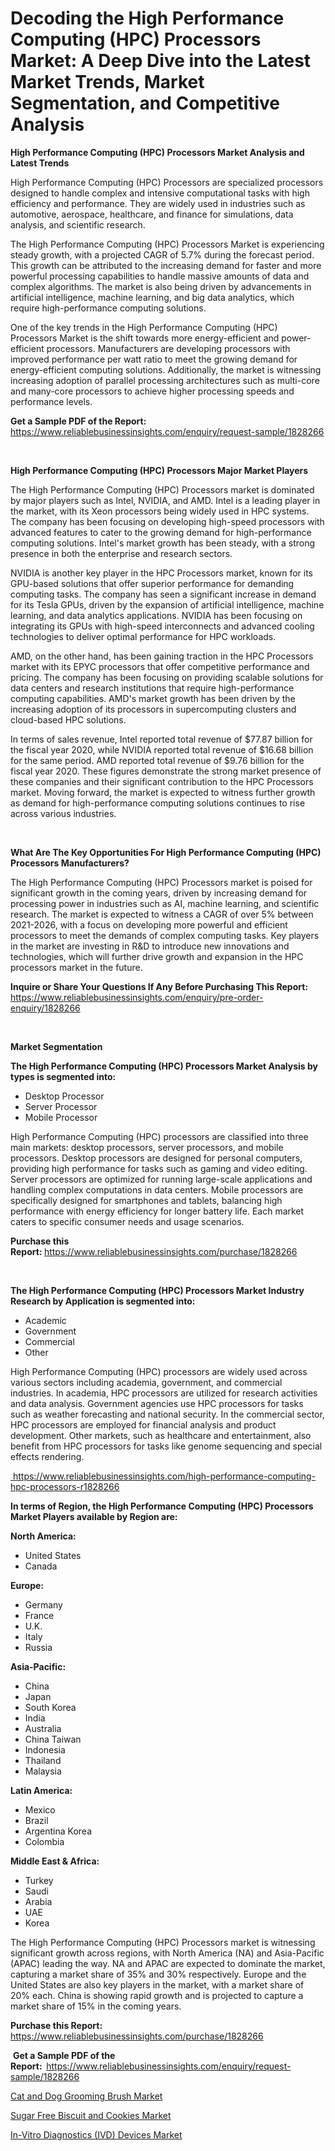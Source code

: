 <p><h1>Decoding the High Performance Computing (HPC) Processors Market: A Deep Dive into the Latest Market Trends, Market Segmentation, and Competitive Analysis</h1></p><p><strong>High Performance Computing (HPC) Processors Market Analysis and Latest Trends</strong></p>
<p><p>High Performance Computing (HPC) Processors are specialized processors designed to handle complex and intensive computational tasks with high efficiency and performance. They are widely used in industries such as automotive, aerospace, healthcare, and finance for simulations, data analysis, and scientific research.</p><p>The High Performance Computing (HPC) Processors Market is experiencing steady growth, with a projected CAGR of 5.7% during the forecast period. This growth can be attributed to the increasing demand for faster and more powerful processing capabilities to handle massive amounts of data and complex algorithms. The market is also being driven by advancements in artificial intelligence, machine learning, and big data analytics, which require high-performance computing solutions.</p><p>One of the key trends in the High Performance Computing (HPC) Processors Market is the shift towards more energy-efficient and power-efficient processors. Manufacturers are developing processors with improved performance per watt ratio to meet the growing demand for energy-efficient computing solutions. Additionally, the market is witnessing increasing adoption of parallel processing architectures such as multi-core and many-core processors to achieve higher processing speeds and performance levels.</p></p>
<p><strong>Get a Sample PDF of the Report:&nbsp;</strong> <a href="https://www.reliablebusinessinsights.com/enquiry/request-sample/1828266">https://www.reliablebusinessinsights.com/enquiry/request-sample/1828266</a></p>
<p>&nbsp;</p>
<p><strong>High Performance Computing (HPC) Processors Major Market Players</strong></p>
<p><p>The High Performance Computing (HPC) Processors market is dominated by major players such as Intel, NVIDIA, and AMD. Intel is a leading player in the market, with its Xeon processors being widely used in HPC systems. The company has been focusing on developing high-speed processors with advanced features to cater to the growing demand for high-performance computing solutions. Intel's market growth has been steady, with a strong presence in both the enterprise and research sectors.</p><p>NVIDIA is another key player in the HPC Processors market, known for its GPU-based solutions that offer superior performance for demanding computing tasks. The company has seen a significant increase in demand for its Tesla GPUs, driven by the expansion of artificial intelligence, machine learning, and data analytics applications. NVIDIA has been focusing on integrating its GPUs with high-speed interconnects and advanced cooling technologies to deliver optimal performance for HPC workloads.</p><p>AMD, on the other hand, has been gaining traction in the HPC Processors market with its EPYC processors that offer competitive performance and pricing. The company has been focusing on providing scalable solutions for data centers and research institutions that require high-performance computing capabilities. AMD's market growth has been driven by the increasing adoption of its processors in supercomputing clusters and cloud-based HPC solutions.</p><p>In terms of sales revenue, Intel reported total revenue of $77.87 billion for the fiscal year 2020, while NVIDIA reported total revenue of $16.68 billion for the same period. AMD reported total revenue of $9.76 billion for the fiscal year 2020. These figures demonstrate the strong market presence of these companies and their significant contribution to the HPC Processors market. Moving forward, the market is expected to witness further growth as demand for high-performance computing solutions continues to rise across various industries.</p></p>
<p>&nbsp;</p>
<p><strong>What Are The Key Opportunities For High Performance Computing (HPC) Processors Manufacturers?</strong></p>
<p><p>The High Performance Computing (HPC) Processors market is poised for significant growth in the coming years, driven by increasing demand for processing power in industries such as AI, machine learning, and scientific research. The market is expected to witness a CAGR of over 5% between 2021-2026, with a focus on developing more powerful and efficient processors to meet the demands of complex computing tasks. Key players in the market are investing in R&D to introduce new innovations and technologies, which will further drive growth and expansion in the HPC processors market in the future.</p></p>
<p><strong>Inquire or Share Your Questions If Any Before Purchasing This Report:</strong> <a href="https://www.reliablebusinessinsights.com/enquiry/pre-order-enquiry/1828266">https://www.reliablebusinessinsights.com/enquiry/pre-order-enquiry/1828266</a></p>
<p>&nbsp;</p>
<p><strong>Market Segmentation</strong></p>
<p><strong>The High Performance Computing (HPC) Processors Market Analysis by types is segmented into:</strong></p>
<p><ul><li>Desktop Processor</li><li>Server Processor</li><li>Mobile Processor</li></ul></p>
<p><p>High Performance Computing (HPC) processors are classified into three main markets: desktop processors, server processors, and mobile processors. Desktop processors are designed for personal computers, providing high performance for tasks such as gaming and video editing. Server processors are optimized for running large-scale applications and handling complex computations in data centers. Mobile processors are specifically designed for smartphones and tablets, balancing high performance with energy efficiency for longer battery life. Each market caters to specific consumer needs and usage scenarios.</p></p>
<p><strong>Purchase this Report:&nbsp;</strong><a href="https://www.reliablebusinessinsights.com/purchase/1828266">https://www.reliablebusinessinsights.com/purchase/1828266</a></p>
<p>&nbsp;</p>
<p><strong>The High Performance Computing (HPC) Processors Market Industry Research by Application is segmented into:</strong></p>
<p><ul><li>Academic</li><li>Government</li><li>Commercial</li><li>Other</li></ul></p>
<p><p>High Performance Computing (HPC) processors are widely used across various sectors including academia, government, and commercial industries. In academia, HPC processors are utilized for research activities and data analysis. Government agencies use HPC processors for tasks such as weather forecasting and national security. In the commercial sector, HPC processors are employed for financial analysis and product development. Other markets, such as healthcare and entertainment, also benefit from HPC processors for tasks like genome sequencing and special effects rendering.</p></p>
<p><a href="https://www.reliablebusinessinsights.com/high-performance-computing-hpc-processors-r1828266">&nbsp;https://www.reliablebusinessinsights.com/high-performance-computing-hpc-processors-r1828266</a></p>
<p><strong>In terms of Region, the High Performance Computing (HPC) Processors Market Players available by Region are:</strong></p>
<p>
    <p> <strong> North America: </strong>
        <ul>
            <li>United States</li>
            <li>Canada</li>
        </ul>
        </p> 
    <p> <strong> Europe: </strong>
        <ul>
            <li>Germany</li>
            <li>France</li>
            <li>U.K.</li>
            <li>Italy</li>
            <li>Russia</li>
        </ul>
        </p> 
    <p> <strong> Asia-Pacific: </strong>
        <ul>
            <li>China</li>
            <li>Japan</li>
            <li>South Korea</li>
            <li>India</li>
            <li>Australia</li>
            <li>China Taiwan</li>
            <li>Indonesia</li>
            <li>Thailand</li>
            <li>Malaysia</li>
        </ul>
        </p> 
    <p> <strong> Latin America: </strong>
        <ul>
            <li>Mexico</li>
            <li>Brazil</li>
            <li>Argentina Korea</li>
            <li>Colombia</li>
        </ul>
        </p> 
    <p> <strong> Middle East & Africa: </strong>
        <ul>
            <li>Turkey</li>
            <li>Saudi</li>
            <li>Arabia</li>
            <li>UAE</li>
            <li>Korea</li>
        </ul>
    </p>
    </p>
<p><p>The High Performance Computing (HPC) Processors market is witnessing significant growth across regions, with North America (NA) and Asia-Pacific (APAC) leading the way. NA and APAC are expected to dominate the market, capturing a market share of 35% and 30% respectively. Europe and the United States are also key players in the market, with a market share of 20% each. China is showing rapid growth and is projected to capture a market share of 15% in the coming years.</p></p>
<p><strong>Purchase this Report: </strong><a href="https://www.reliablebusinessinsights.com/purchase/1828266">https://www.reliablebusinessinsights.com/purchase/1828266</a></p>
<p>&nbsp;<strong>Get a Sample PDF of the Report:&nbsp;&nbsp;</strong><a href="https://www.reliablebusinessinsights.com/enquiry/request-sample/1828266">https://www.reliablebusinessinsights.com/enquiry/request-sample/1828266</a></p>
<p><strong></strong></p>
<p><p><a href="https://github.com/valeriecruz651/Market-Research-Report-List-1/blob/main/cat-and-dog-grooming-brush-market.md">Cat and Dog Grooming Brush Market</a></p><p><a href="https://github.com/heatherogden68774/Market-Research-Report-List-1/blob/main/sugar-free-biscuit-and-cookies-market.md">Sugar Free Biscuit and Cookies Market</a></p><p><a href="https://issuu.com/reportprime-2/docs/in-vitro-diagnostics-ivd-devices-market-size-2030.">In-Vitro Diagnostics (IVD) Devices Market</a></p></p>